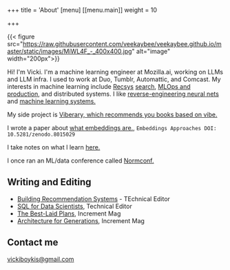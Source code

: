 +++
title = 'About'
[menu]
[[menu.main]]
  weight = 10



+++

{{< figure src="https://raw.githubusercontent.com/veekaybee/veekaybee.github.io/master/static/images/MiWL4F_-_400x400.jpg" alt="image" width="200px">}}


Hi! I'm Vicki. I'm a machine learning engineer at Mozilla.ai, working on LLMs and LLM infra.  I used to work at Duo, Tumblr, Automattic, and Comcast.  My interests in machine learning include [Recsys](https://vickiboykis.com/2021/10/28/recsys-2021-recap/) [search](https://boringml.com/docs/recsys/minhash/), [MLOps and production](https://vickiboykis.com/2020/06/09/getting-machine-learning-to-production/), and distributed systems. I like [reverse-engineering neural nets](https://gist.github.com/veekaybee/6f8885e9906aa9c5408ebe5c7e870698) and [machine learning systems.](https://vicki.substack.com/p/what-we-talk-about-when-we-talk-about) 

My side project is [Viberary, which recommends you books based on vibe.](https://viberary.pizza)

I wrote a paper about [what embeddings are.](https://vickiboykis.com/what_are_embeddings/), `Embeddings Approaches DOI: 10.5281/zenodo.8015029`

I take notes on what I learn [here.](http://vickiboykis.com/ml-garden/) 

I once ran an ML/data conference called [Normconf.](https://normconf.com/)


## Writing and Editing

+ [Building Recommendation Systems](https://www.oreilly.com/library/view/building-recommendation-systems/9781492097983/) - TEchnical Editor 
+ [SQL for Data Scientists](https://www.amazon.com/SQL-Data-Scientists-Beginners-Building/dp/1119669367), Technical Editor
+  [The Best-Laid Plans](https://increment.com/planning/the-best-laid-plans-tech-careers/), Increment Mag
+ [Architecture for Generations](https://increment.com/software-architecture/architecture-for-generations/), Increment Mag



## Contact me

[vickiboykis@gmail.com](mailto:vickiboykis@gmail.com)


